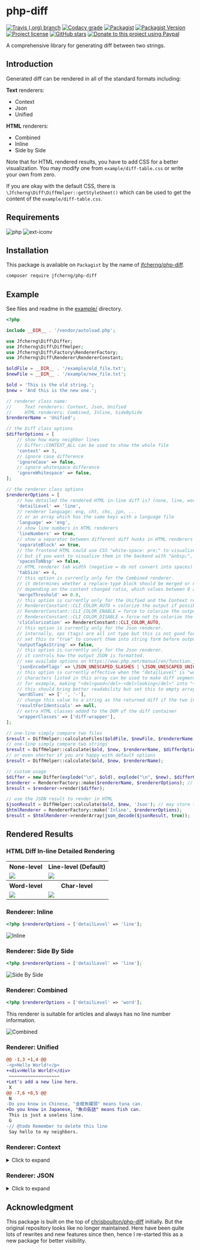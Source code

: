 # php-diff

[![Travis (.org) branch](https://img.shields.io/travis/jfcherng/php-diff/v6?style=flat-square)](https://travis-ci.org/jfcherng/php-diff)
[![Codacy grade](https://img.shields.io/codacy/grade/3a7a07d2ed67434e8e8582ea4ec9867b/v6?style=flat-square)](https://app.codacy.com/project/jfcherng/php-diff/dashboard)
[![Packagist](https://img.shields.io/packagist/dt/jfcherng/php-diff?style=flat-square)](https://packagist.org/packages/jfcherng/php-diff)
[![Packagist Version](https://img.shields.io/packagist/v/jfcherng/php-diff?style=flat-square)](https://packagist.org/packages/jfcherng/php-diff)
[![Project license](https://img.shields.io/github/license/jfcherng/php-diff?style=flat-square)](https://github.com/jfcherng/php-diff/blob/v6/LICENSE)
[![GitHub stars](https://img.shields.io/github/stars/jfcherng/php-diff?style=flat-square&logo=github)](https://github.com/jfcherng/php-diff/stargazers)
[![Donate to this project using Paypal](https://img.shields.io/badge/paypal-donate-blue.svg?style=flat-square&logo=paypal)](https://www.paypal.me/jfcherng/5usd)

A comprehensive library for generating diff between two strings.


## Introduction

Generated diff can be rendered in all of the standard formats including:

**Text** renderers:

- Context
- Json
- Unified

**HTML** renderers:

- Combined
- Inline
- Side by Side

Note that for HTML rendered results, you have to add CSS for a better visualization.
You may modify one from `example/diff-table.css` or write your own from zero.

If you are okay with the default CSS, there is `\Jfcherng\Diff\DiffHelper::getStyleSheet()`
which can be used to get the content of the `example/diff-table.css`.


## Requirements

![php](https://img.shields.io/badge/php-%5E7.1.3-blue?style=flat-square)
![ext-iconv](https://img.shields.io/badge/ext-iconv-brightgreen?style=flat-square)


## Installation

This package is available on `Packagist` by the name of [jfcherng/php-diff](https://packagist.org/packages/jfcherng/php-diff).

```bash
composer require jfcherng/php-diff
```


## Example

See files and readme in the [example/](https://github.com/jfcherng/php-diff/blob/v6/example) directory.

```php
<?php

include __DIR__ . '/vendor/autoload.php';

use Jfcherng\Diff\Differ;
use Jfcherng\Diff\DiffHelper;
use Jfcherng\Diff\Factory\RendererFactory;
use Jfcherng\Diff\Renderer\RendererConstant;

$oldFile = __DIR__ . '/example/old_file.txt';
$newFile = __DIR__ . '/example/new_file.txt';

$old = 'This is the old string.';
$new = 'And this is the new one.';

// renderer class name:
//     Text renderers: Context, Json, Unified
//     HTML renderers: Combined, Inline, SideBySide
$rendererName = 'Unified';

// the Diff class options
$differOptions = [
    // show how many neighbor lines
    // Differ::CONTEXT_ALL can be used to show the whole file
    'context' => 3,
    // ignore case difference
    'ignoreCase' => false,
    // ignore whitespace difference
    'ignoreWhitespace' => false,
];

// the renderer class options
$rendererOptions = [
    // how detailed the rendered HTML in-line diff is? (none, line, word, char)
    'detailLevel' => 'line',
    // renderer language: eng, cht, chs, jpn, ...
    // or an array which has the same keys with a language file
    'language' => 'eng',
    // show line numbers in HTML renderers
    'lineNumbers' => true,
    // show a separator between different diff hunks in HTML renderers
    'separateBlock' => true,
    // the frontend HTML could use CSS "white-space: pre;" to visualize consecutive whitespaces
    // but if you want to visualize them in the backend with "&nbsp;", you can set this to true
    'spacesToNbsp' => false,
    // HTML renderer tab width (negative = do not convert into spaces)
    'tabSize' => 4,
    // this option is currently only for the Combined renderer.
    // it determines whether a replace-type block should be merged or not
    // depending on the content changed ratio, which values between 0 and 1.
    'mergeThreshold' => 0.8,
    // this option is currently only for the Unified and the Context renderers.
    // RendererConstant::CLI_COLOR_AUTO = colorize the output if possible (default)
    // RendererConstant::CLI_COLOR_ENABLE = force to colorize the output
    // RendererConstant::CLI_COLOR_DISABLE = force not to colorize the output
    'cliColorization' => RendererConstant::CLI_COLOR_AUTO,
    // this option is currently only for the Json renderer.
    // internally, ops (tags) are all int type but this is not good for human reading.
    // set this to "true" to convert them into string form before outputting.
    'outputTagAsString' => false,
    // this option is currently only for the Json renderer.
    // it controls how the output JSON is formatted.
    // see availabe options on https://www.php.net/manual/en/function.json-encode.php
    'jsonEncodeFlags' => \JSON_UNESCAPED_SLASHES | \JSON_UNESCAPED_UNICODE,
    // this option is currently effective when the "detailLevel" is "word"
    // characters listed in this array can be used to make diff segments into a whole
    // for example, making "<del>good</del>-<del>looking</del>" into "<del>good-looking</del>"
    // this should bring better readability but set this to empty array if you do not want it
    'wordGlues' => [' ', '-'],
    // change this value to a string as the returned diff if the two input strings are identical
    'resultForIdenticals' => null,
    // extra HTML classes added to the DOM of the diff container
    'wrapperClasses' => ['diff-wrapper'],
];

// one-line simply compare two files
$result = DiffHelper::calculateFiles($oldFile, $newFile, $rendererName, $differOptions, $rendererOptions);
// one-line simply compare two strings
$result = DiffHelper::calculate($old, $new, $rendererName, $differOptions, $rendererOptions);
// or even shorter if you are happy with default options
$result = DiffHelper::calculate($old, $new, $rendererName);

// custom usage
$differ = new Differ(explode("\n", $old), explode("\n", $new), $differOptions);
$renderer = RendererFactory::make($rendererName, $rendererOptions); // or your own renderer object
$result = $renderer->render($differ);

// use the JSON result to render in HTML
$jsonResult = DiffHelper::calculate($old, $new, 'Json'); // may store the JSON result in your database
$htmlRenderer = RendererFactory::make('Inline', $rendererOptions);
$result = $htmlRenderer->renderArray(json_decode($jsonResult, true));
```


## Rendered Results


### HTML Diff In-line Detailed Rendering

<table>
  <tr>
    <th>None-level</th>
    <th>Line-level (Default)</th>
  </tr>
  <tr>
    <td><img src="https://raw.githubusercontent.com/jfcherng/php-diff/v6/example/images/inline-none-level-diff.png"></td>
    <td><img src="https://raw.githubusercontent.com/jfcherng/php-diff/v6/example/images/inline-line-level-diff.png"></td>
  </tr>
  <tr>
    <th>Word-level</th>
    <th>Char-level</th>
  </tr>
  <tr>
    <td><img src="https://raw.githubusercontent.com/jfcherng/php-diff/v6/example/images/inline-word-level-diff.png"></td>
    <td><img src="https://raw.githubusercontent.com/jfcherng/php-diff/v6/example/images/inline-char-level-diff.png"></td>
  </tr>
</table>


### Renderer: Inline

```php
<?php $rendererOptions = ['detailLevel' => 'line'];
```

![Inline](https://raw.githubusercontent.com/jfcherng/php-diff/v6/example/images/inline-renderer.png)


### Renderer: Side By Side

```php
<?php $rendererOptions = ['detailLevel' => 'line'];
```

![Side By Side](https://raw.githubusercontent.com/jfcherng/php-diff/v6/example/images/side-by-side-renderer.png)


### Renderer: Combined

```php
<?php $rendererOptions = ['detailLevel' => 'word'];
```

This renderer is suitable for articles and always has no line number information.

![Combined](https://raw.githubusercontent.com/jfcherng/php-diff/v6/example/images/combined-renderer-word-level.png)


### Renderer: Unified

```diff
@@ -1,3 +1,4 @@
-<p>Hello World!</p>
+<div>Hello World!</div>
 ~~~~~~~~~~~~~~~~~~~
+Let's add a new line here.
 X
@@ -7,6 +8,5 @@
 N
-Do you know in Chinese, "金槍魚罐頭" means tuna can.
+Do you know in Japanese, "魚の缶詰" means fish can.
 This is just a useless line.
 G
-// @todo Remember to delete this line
 Say hello to my neighbors.
```


### Renderer: Context

<details><summary>Click to expand</summary>

```diff
***************
*** 1,3 ****
! <p>Hello World!</p>
  ~~~~~~~~~~~~~~~~~~~
  X
--- 1,4 ----
! <div>Hello World!</div>
  ~~~~~~~~~~~~~~~~~~~
+ Let's add a new line here.
  X
***************
*** 7,12 ****
  N
! Do you know in Chinese, "金槍魚罐頭" means tuna can.
  This is just a useless line.
  G
- // @todo Remember to delete this line
  Say hello to my neighbors.
--- 8,12 ----
  N
! Do you know in Japanese, "魚の缶詰" means fish can.
  This is just a useless line.
  G
  Say hello to my neighbors.
```

</details>


### Renderer: JSON

<details><summary>Click to expand</summary>

```json
[
    [
        {
            "tag": 8,
            "old": {
                "offset": 0,
                "lines": [
                    "&lt;<del>p&gt;Hello World!&lt;/p</del>&gt;"
                ]
            },
            "new": {
                "offset": 0,
                "lines": [
                    "&lt;<ins>div&gt;Hello World!&lt;/div</ins>&gt;"
                ]
            }
        },
        {
            "tag": 1,
            "old": {
                "offset": 1,
                "lines": [
                    "~~~~~~~~~~~~~~~~~~~"
                ]
            },
            "new": {
                "offset": 1,
                "lines": [
                    "~~~~~~~~~~~~~~~~~~~"
                ]
            }
        },
        {
            "tag": 4,
            "old": {
                "offset": 2,
                "lines": []
            },
            "new": {
                "offset": 2,
                "lines": [
                    "Let's add a new line here."
                ]
            }
        },
        {
            "tag": 1,
            "old": {
                "offset": 2,
                "lines": [
                    "X"
                ]
            },
            "new": {
                "offset": 3,
                "lines": [
                    "X"
                ]
            }
        }
    ],
    [
        {
            "tag": 1,
            "old": {
                "offset": 6,
                "lines": [
                    "N"
                ]
            },
            "new": {
                "offset": 7,
                "lines": [
                    "N"
                ]
            }
        },
        {
            "tag": 8,
            "old": {
                "offset": 7,
                "lines": [
                    "Do you know in <del>Chinese, \"金槍魚罐頭\" means tuna</del> can."
                ]
            },
            "new": {
                "offset": 8,
                "lines": [
                    "Do you know in <ins>Japanese, \"魚の缶詰\" means fish</ins> can."
                ]
            }
        },
        {
            "tag": 1,
            "old": {
                "offset": 8,
                "lines": [
                    "This is just a useless line.",
                    "G"
                ]
            },
            "new": {
                "offset": 9,
                "lines": [
                    "This is just a useless line.",
                    "G"
                ]
            }
        },
        {
            "tag": 2,
            "old": {
                "offset": 10,
                "lines": [
                    "// @todo Remember to delete this line"
                ]
            },
            "new": {
                "offset": 11,
                "lines": []
            }
        },
        {
            "tag": 1,
            "old": {
                "offset": 11,
                "lines": [
                    "Say hello to my neighbors."
                ]
            },
            "new": {
                "offset": 11,
                "lines": [
                    "Say hello to my neighbors."
                ]
            }
        }
    ]
]
```

</details>


## Acknowledgment

This package is built on the top of [chrisboulton/php-diff](https://github.com/chrisboulton/php-diff) initially.
But the original repository looks like no longer maintained.
Here have been quite lots of rewrites and new features since then, hence I re-started this as a new package for better visibility.
